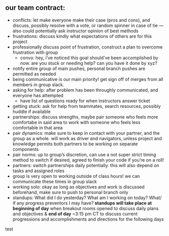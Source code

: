 ## our team contract:

- conflicts: let make everyone make their case (pros and cons), and discuss, possibly resolve with a vote, or random spinner in case of tie — also could potentially ask instructor opinion of best methods
- frustrations: discuss kindly what expectations of others are for this project
- professionally discuss point of frustration, construct a plan to overcome frustration with group
    - convo: hey, i’ve noticed this goal should’ve been accomplished by now. are you stuck or needing help? can you have it done by xyz?
- notify entire group of main pushes, personal branch pushes are permitted as needed
- being communicative is our main priority! get sign off of merges from all members in group slack.
- asking for help: after problem has been throughly communicated, and everyone has attempted
    - have list of questions ready for when instructors answer ticket
- getting stuck: ask for help from teammates, search resources, possibly huddle if available
- partnerships: discuss strengths, maybe pair someone who feels more comfortabe in said area to work with someone who feels less comfortable in that area
- pair dynamics: make sure to keep in contact with your partner, and the group as a whole. will work as driver and navigators, unless project and knowledge permits both partners to be working on separate components
- pair norms: up to group’s discretion, can use a not super strict timing method to switch if desired, agreed to finish your code if you’re on a roll!
- partners: switch partnerships daily potentially. this will also depend on tasks and assigned roles
- group is very open to working outside of class hours! we can communicate these times in group slack
- working solo: okay as long as objectives and work is discussed beforehand, make sure to push to personal branch only
- standups: 
What did I do yesterday?
What am I working on today?
What/ if any progress preventors I may have?
**standups will take place at beginning of day** when breakout rooms opened to discuss daily plans and objectives & **end of day** ~3:15 pm CT to discuss current progressions and accomplishments and directions for the following days


test